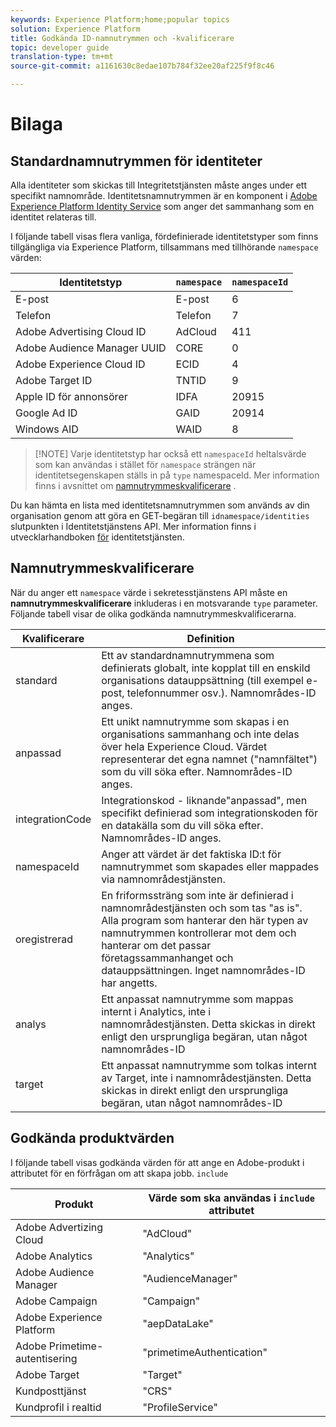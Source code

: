 ```yaml
---
keywords: Experience Platform;home;popular topics
solution: Experience Platform
title: Godkända ID-namnutrymmen och -kvalificerare
topic: developer guide
translation-type: tm+mt
source-git-commit: a1161630c8edae107b784f32ee20af225f9f8c46

---
```



# Bilaga

## Standardnamnutrymmen för identiteter

Alla identiteter som skickas till Integritetstjänsten måste anges under ett specifikt namnområde. Identitetsnamnutrymmen är en komponent i [Adobe Experience Platform Identity Service](../../identity-service/home.md) som anger det sammanhang som en identitet relateras till.

I följande tabell visas flera vanliga, fördefinierade identitetstyper som finns tillgängliga via Experience Platform, tillsammans med tillhörande `namespace` värden:

| Identitetstyp | `namespace` | `namespaceId` |
| --- | --- | --- |
| E-post | E-post | 6 |
| Telefon | Telefon | 7 |
| Adobe Advertising Cloud ID | AdCloud | 411 |
| Adobe Audience Manager UUID | CORE | 0 |
| Adobe Experience Cloud ID | ECID | 4 |
| Adobe Target ID | TNTID | 9 |
| Apple ID för annonsörer | IDFA | 20915 |
| Google Ad ID | GAID | 20914 |
| Windows AID | WAID | 8 |

>[!NOTE] Varje identitetstyp har också ett `namespaceId` heltalsvärde som kan användas i stället för `namespace` strängen när identitetsegenskapen ställs in på `type` namespaceId. Mer information finns i avsnittet om [namnutrymmeskvalificerare](#namespace-qualifiers) .

Du kan hämta en lista med identitetsnamnutrymmen som används av din organisation genom att göra en GET-begäran till `idnamespace/identities` slutpunkten i Identitetstjänstens API. Mer information finns i utvecklarhandboken [för](../../identity-service/api/getting-started.md) identitetstjänsten.

## Namnutrymmeskvalificerare

När du anger ett `namespace` värde i sekretesstjänstens API måste en **namnutrymmeskvalificerare** inkluderas i en motsvarande `type` parameter. Följande tabell visar de olika godkända namnutrymmeskvalificerarna.

| Kvalificerare | Definition |
| --------- | ---------- |
| standard | Ett av standardnamnutrymmena som definierats globalt, inte kopplat till en enskild organisations datauppsättning (till exempel e-post, telefonnummer osv.). Namnområdes-ID anges. |
| anpassad | Ett unikt namnutrymme som skapas i en organisations sammanhang och inte delas över hela Experience Cloud. Värdet representerar det egna namnet (&quot;namnfältet&quot;) som du vill söka efter. Namnområdes-ID anges. |
| integrationCode | Integrationskod - liknande&quot;anpassad&quot;, men specifikt definierad som integrationskoden för en datakälla som du vill söka efter. Namnområdes-ID anges. |
| namespaceId | Anger att värdet är det faktiska ID:t för namnutrymmet som skapades eller mappades via namnområdestjänsten. |
| oregistrerad | En friformssträng som inte är definierad i namnområdestjänsten och som tas &quot;as is&quot;. Alla program som hanterar den här typen av namnutrymmen kontrollerar mot dem och hanterar om det passar företagssammanhanget och datauppsättningen. Inget namnområdes-ID har angetts. |
| analys | Ett anpassat namnutrymme som mappas internt i Analytics, inte i namnområdestjänsten. Detta skickas in direkt enligt den ursprungliga begäran, utan något namnområdes-ID |
| target | Ett anpassat namnutrymme som tolkas internt av Target, inte i namnområdestjänsten. Detta skickas in direkt enligt den ursprungliga begäran, utan något namnområdes-ID |

## Godkända produktvärden

I följande tabell visas godkända värden för att ange en Adobe-produkt i attributet för en förfrågan om att skapa jobb. `include`

| Produkt | Värde som ska användas i `include` attributet |
--- | ---
| Adobe Advertizing Cloud | &quot;AdCloud&quot; |
| Adobe Analytics | &quot;Analytics&quot; |
| Adobe Audience Manager | &quot;AudienceManager&quot; |
| Adobe Campaign | &quot;Campaign&quot; |
| Adobe Experience Platform | &quot;aepDataLake&quot; |
| Adobe Primetime-autentisering | &quot;primetimeAuthentication&quot; |
| Adobe Target | &quot;Target&quot; |
| Kundposttjänst | &quot;CRS&quot; |
| Kundprofil i realtid | &quot;ProfileService&quot; |